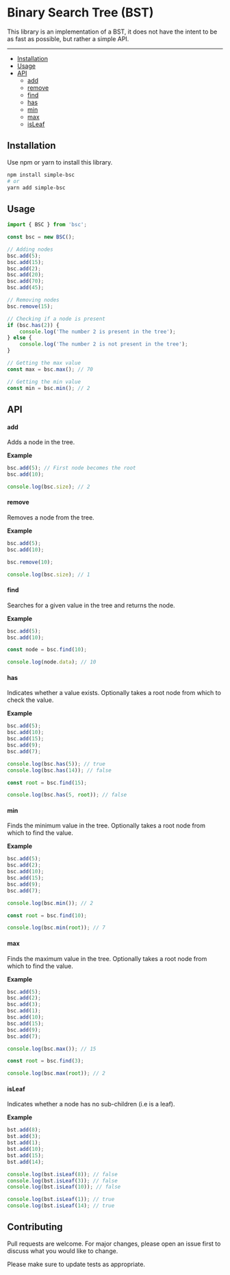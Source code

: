 # Binary Search Tree (BST)

This library is an implementation of a BST, it does not have the intent to be as fast as possible, but rather a simple API.

---

- [Installation](#installation)
- [Usage](#usage)
- [API](#api)
  - [add](#add)
  - [remove](#remove)
  - [find](#find)
  - [has](#has)
  - [min](#min)
  - [max](#max)
  - [isLeaf](#isLeaf)

## Installation

Use npm or yarn to install this library.

```bash
npm install simple-bsc
# or
yarn add simple-bsc
```

## Usage

```JavaScript
import { BSC } from 'bsc';

const bsc = new BSC();

// Adding nodes
bsc.add(5);
bsc.add(15);
bsc.add(2);
bsc.add(20);
bsc.add(70);
bsc.add(45);

// Removing nodes
bsc.remove(15);

// Checking if a node is present
if (bsc.has(2)) {
    console.log('The number 2 is present in the tree');
} else {
    console.log('The number 2 is not present in the tree');
}

// Getting the max value
const max = bsc.max(); // 70

// Getting the min value
const min = bsc.min(); // 2
```

## API

#### add
Adds a node in the tree.

**Example**

```JavaScript
bsc.add(5); // First node becomes the root
bsc.add(10);

console.log(bsc.size); // 2
```

#### remove
Removes a node from the tree.

**Example**

```JavaScript
bsc.add(5);
bsc.add(10);

bsc.remove(10);

console.log(bsc.size); // 1
```

#### find
Searches for a given value in the tree and returns the node.

**Example**

```JavaScript
bsc.add(5);
bsc.add(10);

const node = bsc.find(10);

console.log(node.data); // 10
```

#### has
Indicates whether a value exists. Optionally takes a root node from which to check the value.

**Example**

```JavaScript
bsc.add(5);
bsc.add(10);
bsc.add(15);
bsc.add(9);
bsc.add(7);

console.log(bsc.has(5)); // true
console.log(bsc.has(14)); // false

const root = bsc.find(15);

console.log(bsc.has(5, root)); // false
```

#### min
Finds the minimum value in the tree. Optionally takes a root node from which to find the value.

**Example**

```JavaScript
bsc.add(5);
bsc.add(2);
bsc.add(10);
bsc.add(15);
bsc.add(9);
bsc.add(7);

console.log(bsc.min()); // 2

const root = bsc.find(10);

console.log(bsc.min(root)); // 7
```

#### max
Finds the maximum value in the tree. Optionally takes a root node from which to find the value.

**Example**

```JavaScript
bsc.add(5);
bsc.add(2);
bsc.add(3);
bsc.add(1);
bsc.add(10);
bsc.add(15);
bsc.add(9);
bsc.add(7);

console.log(bsc.max()); // 15

const root = bsc.find(3);

console.log(bsc.max(root)); // 2
```

#### isLeaf
Indicates whether a node has no sub-children (i.e is a leaf).

**Example**

```JavaScript
bst.add(8);
bst.add(3);
bst.add(1);
bst.add(10);
bst.add(15);
bst.add(14);

console.log(bst.isLeaf(8)); // false
console.log(bst.isLeaf(3)); // false
console.log(bst.isLeaf(10)); // false

console.log(bst.isLeaf(1)); // true
console.log(bst.isLeaf(14); // true
```

## Contributing
Pull requests are welcome. For major changes, please open an issue first to discuss what you would like to change.

Please make sure to update tests as appropriate.
